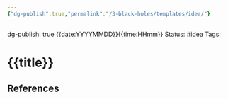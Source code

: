 ```yaml
---
{"dg-publish":true,"permalink":"/3-black-holes/templates/idea/"}
---
```


dg-publish: true
{{date:YYYYMMDD}}{{time:HHmm}}
Status: #idea
Tags: 
# {{title}}



## References
